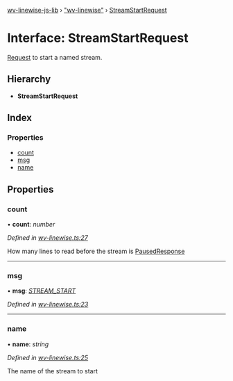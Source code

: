 [wv-linewise-js-lib](../README.md) › ["wv-linewise"](../modules/_wv_linewise_.md) › [StreamStartRequest](_wv_linewise_.streamstartrequest.md)

# Interface: StreamStartRequest

[Request](../modules/_wv_linewise_.md#request) to start a named stream.

## Hierarchy

* **StreamStartRequest**

## Index

### Properties

* [count](_wv_linewise_.streamstartrequest.md#count)
* [msg](_wv_linewise_.streamstartrequest.md#msg)
* [name](_wv_linewise_.streamstartrequest.md#name)

## Properties

###  count

• **count**: *number*

*Defined in [wv-linewise.ts:27](https://github.com/forbesmyester/wv-linewise/blob/5431908/js-lib/src/wv-linewise.ts#L27)*

How many lines to read before the stream is [PausedResponse](_wv_linewise_.pausedresponse.md)

___

###  msg

• **msg**: *[STREAM_START](../enums/_wv_linewise_.request_type.md#stream_start)*

*Defined in [wv-linewise.ts:23](https://github.com/forbesmyester/wv-linewise/blob/5431908/js-lib/src/wv-linewise.ts#L23)*

___

###  name

• **name**: *string*

*Defined in [wv-linewise.ts:25](https://github.com/forbesmyester/wv-linewise/blob/5431908/js-lib/src/wv-linewise.ts#L25)*

The name of the stream to start
